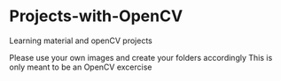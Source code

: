 # Projects-with-OpenCV
Learning material and openCV projects

Please use your own images and create your folders accordingly
This is only meant to be an OpenCV excercise 
